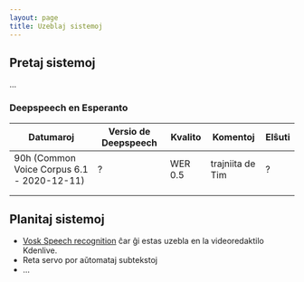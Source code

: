 ```yaml
---
layout: page
title: Uzeblaj sistemoj
---
```


## Pretaj sistemoj
...

### Deepspeech en Esperanto
|  Datumaroj |  Versio de Deepspeech |  Kvalito |  Komentoj | Elŝuti  |
|---|---|---|---|---|
|  90h (Common Voice Corpus 6.1 - 2020-12-11) | ?  | WER 0.5  | trajniita de Tim  | ?  |
|   |   |   |   |   |
|   |   |   |   |   |

## Planitaj sistemoj
- [Vosk Speech recognition](https://alphacephei.com/vosk/) ĉar ĝi estas uzebla en la videoredaktilo Kdenlive. 
- Reta servo por aŭtomataj subtekstoj
- ...